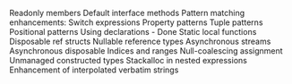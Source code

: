 Readonly members
Default interface methods
Pattern matching enhancements:
Switch expressions
Property patterns
Tuple patterns
Positional patterns
Using declarations - Done
Static local functions
Disposable ref structs
Nullable reference types
Asynchronous streams
Asynchronous disposable
Indices and ranges
Null-coalescing assignment
Unmanaged constructed types
Stackalloc in nested expressions
Enhancement of interpolated verbatim strings